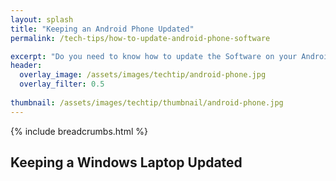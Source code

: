 ```yaml
---
layout: splash 
title: "Keeping an Android Phone Updated"
permalink: /tech-tips/how-to-update-android-phone-software

excerpt: "Do you need to know how to update the Software on your Android Phone? This guide will walk you through the upgrade process so that you can take the 'DIY approach' and perform any future Android Software upgrades on your Android Phone by yourself."
header:
  overlay_image: /assets/images/techtip/android-phone.jpg
  overlay_filter: 0.5 
  
thumbnail: /assets/images/techtip/thumbnail/android-phone.jpg
---
```


{% include breadcrumbs.html %}

## Keeping a Windows Laptop Updated
